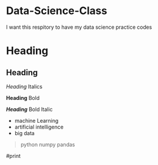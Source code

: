 # Data-Science-Class
I want this respitory to have my data science practice codes
# Heading

## Heading 

_Heading_ Italics

**Heading** Bold

_**Heading**_ Bold Italic

- machine Learning
- artificial intelligence
- big data


> python
> numpy
> pandas

#print